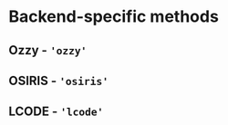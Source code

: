 # Backend-specific methods

<!-- TODO: get mkdocstrings to find submodule backends -->

## Ozzy - `'ozzy'`

<!-- ::: ozzy.backends.ozzy_backend -->

## OSIRIS - `'osiris'`

<!-- ::: ozzy.backends.osiris_backend -->

## LCODE - `'lcode'`

<!-- ::: ozzy.backends.lcode_backend -->


